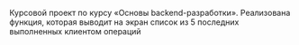 Курсовой проект по курсу «Основы backend-разработки».
Реализована функция, которая выводит на экран список из 5 последних выполненных клиентом операций
